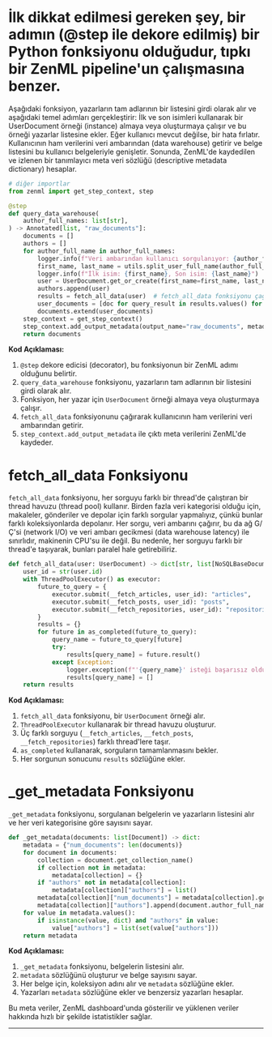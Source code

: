 # İlk dikkat edilmesi gereken şey, bir adımın (@step ile dekore edilmiş) bir Python fonksiyonu olduğudur, tıpkı bir ZenML pipeline'un çalışmasına benzer.
Aşağıdaki fonksiyon, yazarların tam adlarının bir listesini girdi olarak alır ve aşağıdaki temel adımları gerçekleştirir: 
İlk ve son isimleri kullanarak bir UserDocument örneği (instance) almaya veya oluşturmaya çalışır ve bu örneği yazarlar listesine ekler. 
Eğer kullanıcı mevcut değilse, bir hata fırlatır. 
Kullanıcının ham verilerini veri ambarından (data warehouse) getirir ve belge listesini bu kullanıcı belgeleriyle genişletir. 
Sonunda, ZenML'de kaydedilen ve izlenen bir tanımlayıcı meta veri sözlüğü (descriptive metadata dictionary) hesaplar.

```python
# diğer importlar
from zenml import get_step_context, step

@step
def query_data_warehouse(
    author_full_names: list[str],
) -> Annotated[list, "raw_documents"]:
    documents = []
    authors = []
    for author_full_name in author_full_names:
        logger.info(f"Veri ambarından kullanıcı sorgulanıyor: {author_full_name}")
        first_name, last_name = utils.split_user_full_name(author_full_name)
        logger.info(f"İlk isim: {first_name}, Son isim: {last_name}")
        user = UserDocument.get_or_create(first_name=first_name, last_name=last_name)
        authors.append(user)
        results = fetch_all_data(user)  # fetch_all_data fonksiyonu çağrılıyor
        user_documents = [doc for query_result in results.values() for doc in query_result]
        documents.extend(user_documents)
    step_context = get_step_context()
    step_context.add_output_metadata(output_name="raw_documents", metadata=_get_metadata(documents))
    return documents
```

**Kod Açıklaması:**

1. `@step` dekore edicisi (decorator), bu fonksiyonun bir ZenML adımı olduğunu belirtir.
2. `query_data_warehouse` fonksiyonu, yazarların tam adlarının bir listesini girdi olarak alır.
3. Fonksiyon, her yazar için `UserDocument` örneği almaya veya oluşturmaya çalışır.
4. `fetch_all_data` fonksiyonunu çağırarak kullanıcının ham verilerini veri ambarından getirir.
5. `step_context.add_output_metadata` ile çıktı meta verilerini ZenML'de kaydeder.

# fetch_all_data Fonksiyonu
`fetch_all_data` fonksiyonu, her sorguyu farklı bir thread'de çalıştıran bir thread havuzu (thread pool) kullanır. 
Birden fazla veri kategorisi olduğu için, makaleler, gönderiler ve depolar için farklı sorgular yapmalıyız, çünkü bunlar farklı koleksiyonlarda depolanır. 
Her sorgu, veri ambarını çağırır, bu da ağ G/Ç'si (network I/O) ve veri ambarı gecikmesi (data warehouse latency) ile sınırlıdır, makinenin CPU'su ile değil. 
Bu nedenle, her sorguyu farklı bir thread'e taşıyarak, bunları paralel hale getirebiliriz.

```python
def fetch_all_data(user: UserDocument) -> dict[str, list[NoSQLBaseDocument]]:
    user_id = str(user.id)
    with ThreadPoolExecutor() as executor:
        future_to_query = {
            executor.submit(__fetch_articles, user_id): "articles",
            executor.submit(__fetch_posts, user_id): "posts",
            executor.submit(__fetch_repositories, user_id): "repositories",
        }
        results = {}
        for future in as_completed(future_to_query):
            query_name = future_to_query[future]
            try:
                results[query_name] = future.result()
            except Exception:
                logger.exception(f"'{query_name}' isteği başarısız oldu.")
                results[query_name] = []
    return results
```

**Kod Açıklaması:**

1. `fetch_all_data` fonksiyonu, bir `UserDocument` örneği alır.
2. `ThreadPoolExecutor` kullanarak bir thread havuzu oluşturur.
3. Üç farklı sorguyu (`__fetch_articles`, `__fetch_posts`, `__fetch_repositories`) farklı thread'lere taşır.
4. `as_completed` kullanarak, sorguların tamamlanmasını bekler.
5. Her sorgunun sonucunu `results` sözlüğüne ekler.

# _get_metadata Fonksiyonu
`_get_metadata` fonksiyonu, sorgulanan belgelerin ve yazarların listesini alır ve her veri kategorisine göre sayısını sayar.

```python
def _get_metadata(documents: list[Document]) -> dict:
    metadata = {"num_documents": len(documents)}
    for document in documents:
        collection = document.get_collection_name()
        if collection not in metadata:
            metadata[collection] = {}
        if "authors" not in metadata[collection]:
            metadata[collection]["authors"] = list()
        metadata[collection]["num_documents"] = metadata[collection].get("num_documents", 0) + 1
        metadata[collection]["authors"].append(document.author_full_name)
    for value in metadata.values():
        if isinstance(value, dict) and "authors" in value:
            value["authors"] = list(set(value["authors"]))
    return metadata
```

**Kod Açıklaması:**

1. `_get_metadata` fonksiyonu, belgelerin listesini alır.
2. `metadata` sözlüğünü oluşturur ve belge sayısını sayar.
3. Her belge için, koleksiyon adını alır ve `metadata` sözlüğüne ekler.
4. Yazarları `metadata` sözlüğüne ekler ve benzersiz yazarları hesaplar.

Bu meta veriler, ZenML dashboard'unda gösterilir ve yüklenen veriler hakkında hızlı bir şekilde istatistikler sağlar.

---

